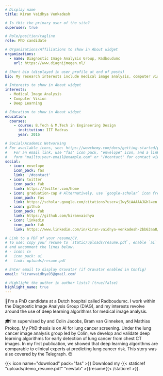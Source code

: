 ```yaml
---
# Display name
title: Kiran Vaidhya Venkadesh

# Is this the primary user of the site?
superuser: true

# Role/position/tagline
role: PhD candidate

# Organizations/Affiliations to show in About widget
organizations:
  - name: Diagnostic Image Analysis Group, Radboudumc
    url: https://www.diagnijmegen.nl/

# Short bio (displayed in user profile at end of posts)
bio: My research interests include medical image analysis, computer vision, and machine learning

# Interests to show in About widget
interests:
  - Medical Image Analysis
  - Computer Vision
  - Deep Learning

# Education to show in About widget
education:
  courses:
    - course: B.Tech & M.Tech in Engineering Design
      institution: IIT Madras
      year: 2016

# Social/Academic Networking
# For available icons, see: https://wowchemy.com/docs/getting-started/page-builder/#icons
#   For an email link, use "fas" icon pack, "envelope" icon, and a link in the
#   form "mailto:your-email@example.com" or "/#contact" for contact widget.
social:
  - icon: envelope
    icon_pack: fas
    link: '/#contact'
  - icon: twitter
    icon_pack: fab
    link: https://twitter.com/home
  - icon: graduation-cap # Alternatively, use `google-scholar` icon from `ai` icon pack
    icon_pack: fas
    link: https://scholar.google.com/citations?user=jIwy5iAAAAAJ&hl=en
  - icon: github
    icon_pack: fab
    link: https://github.com/kiranvaidhya
  - icon: linkedin
    icon_pack: fab
    link: https://www.linkedin.com/in/kiran-vaidhya-venkadesh-2bb63aa8/

# Link to a PDF of your resume/CV.
# To use: copy your resume to `static/uploads/resume.pdf`, enable `ai` icons in `params.toml`,
# and uncomment the lines below.
# - icon: cv
#   icon_pack: ai
#   link: uploads/resume.pdf

# Enter email to display Gravatar (if Gravatar enabled in Config)
email: 'kiranvaidhya93@gmail.com'

# Highlight the author in author lists? (true/false)
highlight_name: true
---
```


🏥I'm a PhD candidate at a Dutch hospital called Radboudumc. I work within the Diagnostic Image Analysis Group (DIAG), and my interests revolve around the use of deep learning algorithms for medical image analysis.

🎓I'm supervised by and Colin Jacobs, Bram van Ginneken, and Mathias Prokop. My PhD thesis is on AI for lung cancer screening. Under the lung cancer image analysis group led by Colin, we develop and validate deep learning algorithms for early detection of lung cancer from chest CT images. In my first publication, we showed that deep learning algorithms are comparable to clinical experts at predicting lung cancer risk. This story was also covered by the Telegraph. 😊

{{< icon name="download" pack="fas" >}} Download my {{< staticref "uploads/demo_resume.pdf" "newtab" >}}resumé{{< /staticref >}}.
